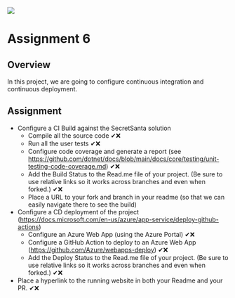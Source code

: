 ![](../../workflows/AzureDeploy.yml/badge.svg)
 
# Assignment 6

## Overview
In this project, we are going to configure continuous integration and continuous deployment.


## Assignment
- Configure a CI Build against the SecretSanta solution
  - Compile all the source code ✔❌
  - Run all the user tests ✔❌
  - Configure code coverage and generate a report (see https://github.com/dotnet/docs/blob/main/docs/core/testing/unit-testing-code-coverage.md) ✔❌
  - Add the Build Status to the Read.me file of your project.  (Be sure to use relative links so it works across branches and even when forked.) ✔❌
  - Place a URL to your fork and branch in your readme (so that we can easily navigate there to see the build)
- Configure a CD deployment of the project (https://docs.microsoft.com/en-us/azure/app-service/deploy-github-actions)
  - Configure an Azure Web App (using the Azure Portal) ✔❌
  - Configure a GitHub Action to deploy to an Azure Web App (https://github.com/Azure/webapps-deploy) ✔❌
  - Add the Deploy Status to the Read.me file of your project.  (Be sure to use relative links so it works across branches and even when forked.) ✔❌
- Place a hyperlink to the running website in both your Readme and your PR. ✔❌
